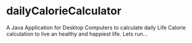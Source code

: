 dailyCalorieCalculator
======================

A Java Application for Desktop Computers to calculate daily Life Calorie calculation to live an healthy and happiest life. Lets run...
